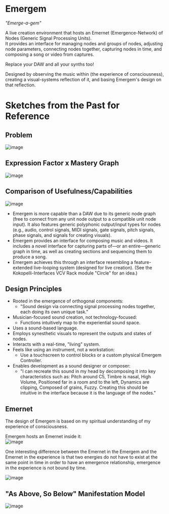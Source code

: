 # Emergem
_"Emerge-a-gem"_

A live creation environment that hosts an Emernet (Emergence-Network) of Nodes (Generic Signal Processing Units).  
It provides an interface for managing nodes and groups of nodes, adjusting node parameters, connecting nodes together, capturing nodes in time, and composing a song or video from captures.

Replace your DAW and all your synths too!

Designed by observing the music within (the experience of consciousness), creating a visual-systems reflection of it, and basing Emergem's design on that reflection.

# Sketches from the Past for Reference

## Problem
![image](https://github.com/user-attachments/assets/66c6304d-7ce6-49ec-b264-ee6dc0b8b8df)

## Expression Factor x Mastery Graph
![image](https://github.com/user-attachments/assets/b6b46697-77e4-4290-9a08-5b7003db1257)

## Comparison of Usefulness/Capabilities
![image](https://github.com/user-attachments/assets/3d6b261c-2998-4dfc-ad32-cfb59d54427d)
- Emergem is more capable than a DAW due to its generic node graph (free to connect from any unit node output to a compatible unit node input). It also features generic polyphonic output/input types for nodes (e.g., audio, control signals, MIDI signals, gate signals, pitch signals, phase signals, and signals for creating visuals).
- Emergem provides an interface for composing music and videos. It includes a novel interface for capturing parts of—or an entire—generic graph in time, as well as creating sections and sequencing them to produce a song.
- Emergem achieves this through an interface resembling a feature-extended live-looping system (designed for live creation). (See the Kokopelli-Interfaces VCV Rack module "Circle" for an idea.)

## Design Principles
- Rooted in the emergence of orthogonal components:
  - "Sound design via connecting signal processing nodes together, each doing its own unique task."
- Musician-focused sound creation, not technology-focused:
  - Functions intuitively map to the experiential sound space.
- Uses a sound-based language.
- Employs synesthetic visuals to represent the outputs and states of nodes.
- Interacts with a real-time, "living" system.
- Feels like using an instrument, not a workstation:
  - Use a touchscreen to control blocks or a custom physical Emergem Controller.
- Enables development as a sound designer or composer:
  - "I can recreate this sound in my head by decomposing it into key characteristics such as: Pitch around C5, Timbre is nasal, High Volume, Positioned far in a room and to the left, Dynamics are clipping, Composed of grains, Fuzzy. Creating this should be intuitive in the interface because it is the language of the nodes."

<!--
## Intuitive Sound Design
![image](https://github.com/user-attachments/assets/2e947eab-70d3-4ad8-9166-3e35feac150d)
-->

## Emernet
The design of Emergem is based on my spiritual understanding of my experience of consciousness.

Emergem hosts an Emernet inside it:  
![image](https://github.com/user-attachments/assets/d5059925-79dd-45a6-b7ea-256f237310ef)  

One interesting difference between the Emernet in the Emergem
and the Emernet in the experience is that two energies do not have to exist at the same point in time in order to have an emergence relationship, emergence  in the experience is not bound by time. 


![image](https://github.com/user-attachments/assets/e7a12968-a9d6-4ba7-bef5-432e885d3ba9)

## "As Above, So Below" Manifestation Model
![image](https://github.com/user-attachments/assets/10e42500-c49a-4652-8fd8-5ad019ee492f)

